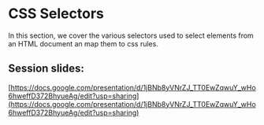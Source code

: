 # CSS Selectors
In this section, we cover the various selectors used to select elements from an HTML document an map them to css rules.

## Session slides:
[https://docs.google.com/presentation/d/1jBNb8yVNrZJ_TT0EwZqwuY_wHo6hweffD372BhyueAg/edit?usp=sharing](https://docs.google.com/presentation/d/1jBNb8yVNrZJ_TT0EwZqwuY_wHo6hweffD372BhyueAg/edit?usp=sharing)
